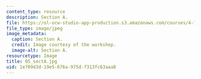 ```yaml
---
content_type: resource
description: Section A.
file: https://ol-ocw-studio-app-production.s3.amazonaws.com/courses/4-170-ecuador-workshop-fall-2006/1e709d3d19e5676a975df313fc63aaa8_05_sectA.jpg
file_type: image/jpeg
image_metadata:
  caption: Section A.
  credit: Image courtesy of the workshop.
  image-alt: Section A.
resourcetype: Image
title: 05_sectA.jpg
uid: 1e709d3d-19e5-676a-975d-f313fc63aaa8
---
```

